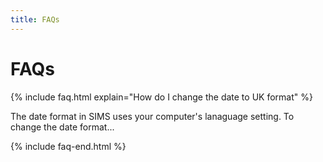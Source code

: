 ```yaml
---
title: FAQs
---
```


# FAQs

{% include faq.html explain="How do I change the date to UK format" %}

The date format in SIMS uses your computer's lanaguage setting. To change the date format...

{% include faq-end.html  %}